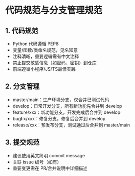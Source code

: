 # 代码规范与分支管理规范

## 1. 代码规范
- Python 代码遵循 PEP8
- 变量/函数/类命名规范，见名知意
- 注释清晰，重要逻辑需有中文注释
- 禁止提交敏感信息（如密码、密钥）到仓库
- 前端遵循小程序/JS/TS最佳实践

## 2. 分支管理
- master/main：生产环境分支，仅合并已测试代码
- develop：日常开发分支，所有新功能先合并到 develop
- feature/xxx：新功能分支，开发完成后合并到 develop
- bugfix/xxx：修复分支，修复后合并到 develop
- release/xxx：预发布分支，测试通过后合并到 master/main

## 3. 提交规范
- 建议使用英文简明 commit message
- 关联 issue 编号（如有）
- 重要变更需在 PR/合并说明中详细描述 